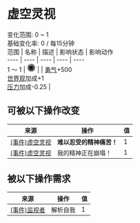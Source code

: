 # 虚空灵视  
变化范围: 0 ~ 1  
基础变化率: 0 / 每15分钟  
范围  |  名称  |  描述  |  影响状态  |  影响动作  
----  |  ----  |  ----  |  ----  |  ----  
1 ～ 1  |  <img decoding="async" src="Sprite/VoidState.png" style="width:20px;">  |    |  [勇气](Courage.md)+500<br>[世界观](Structure.md)加成+1<br>[压力](Stress.md)加成-0.25  |    
## 可被以下操作改变  
来源  |  操作  |  值  
----  |  ----  |  ----  
[(事件)虚空灵视](Event_SpiritsEverywhere1g.md)  |  <b>难以忍受的精神痛苦！</b>  |  1  
[(事件)虚空灵视](Event_VoidExperience1g.md)  |  我的精神正在崩塌！  |  1  
## 被以下操作需求  
来源  |  操作  |  值  
----  |  ----  |  ----  
[(事件)监视者](Event_WatchedExperience1f.md)  |  解析自我  |  1  
